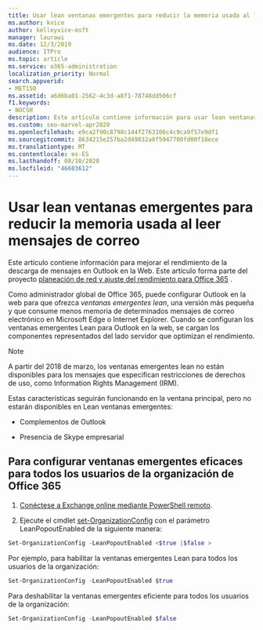 ```yaml
---
title: Usar lean ventanas emergentes para reducir la memoria usada al leer mensajes de correo
ms.author: kvice
author: kelleyvice-msft
manager: laurawi
ms.date: 12/3/2019
audience: ITPro
ms.topic: article
ms.service: o365-administration
localization_priority: Normal
search.appverid:
- MET150
ms.assetid: a6d6ba01-2562-4c3d-a8f1-78748dd506cf
f1.keywords:
- NOCSH
description: Este artículo contiene información para usar lean ventanas emergentes para mejorar el rendimiento de la descarga de mensajes en Outlook en la Web.
ms.custom: seo-marvel-apr2020
ms.openlocfilehash: e9ca2f90c8798c144f2763106c4c9ca9f57e9df1
ms.sourcegitcommit: 8634215e257ba2d49832a8f5947700fd00f18ece
ms.translationtype: MT
ms.contentlocale: es-ES
ms.lasthandoff: 08/10/2020
ms.locfileid: "46603612"
---
```

# <a name="use-lean-popouts-to-reduce-memory-used-when-reading-mail-messages"></a>Usar lean ventanas emergentes para reducir la memoria usada al leer mensajes de correo

Este artículo contiene información para mejorar el rendimiento de la descarga de mensajes en Outlook en la Web. Este artículo forma parte del proyecto [planeación de red y ajuste del rendimiento para Office 365](https://aka.ms/tune) .
  
Como administrador global de Office 365, puede configurar Outlook en la web para que ofrezca _ventanas emergentes lean_, una versión más pequeña y que consume menos memoria de determinados mensajes de correo electrónico en Microsoft Edge o Internet Explorer. Cuando se configuran los ventanas emergentes Lean para Outlook en la web, se cargan los componentes representados del lado servidor que optimizan el rendimiento.
  
> [!NOTE]
> A partir del 2018 de marzo, los ventanas emergentes lean no están disponibles para los mensajes que especifican restricciones de derechos de uso, como Information Rights Management (IRM).
  
Estas características seguirán funcionando en la ventana principal, pero no estarán disponibles en Lean ventanas emergentes:
  
- Complementos de Outlook
  
- Presencia de Skype empresarial
  
## <a name="to-configure-lean-popouts-for-all-users-within-your-office-365-organization"></a>Para configurar ventanas emergentes eficaces para todos los usuarios de la organización de Office 365
  
1. [Conéctese a Exchange online mediante PowerShell remoto](https://technet.microsoft.com/library/jj984289%28v=exchg.150%29.aspx ).
  
2. Ejecute el cmdlet [set-OrganizationConfig](https://technet.microsoft.com/library/aa997443%28v=exchg.160%29.aspx) con el parámetro LeanPopoutEnabled de la siguiente manera:

  ```powershell
  Set-OrganizationConfig -LeanPopoutEnabled <$true |$false >
  ```

  Por ejemplo, para habilitar la ventanas emergentes Lean para todos los usuarios de la organización:
  
  ```powershell
  Set-OrganizationConfig -LeanPopoutEnabled $true
  ```

  Para deshabilitar la ventanas emergentes eficiente para todos los usuarios de la organización:

  ```powershell
  Set-OrganizationConfig -LeanPopoutEnabled $false
  ```
